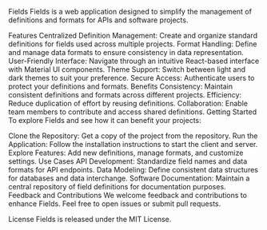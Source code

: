Fields
Fields is a web application designed to simplify the management of definitions and formats for APIs and software projects.

Features
Centralized Definition Management: Create and organize standard definitions for fields used across multiple projects.
Format Handling: Define and manage data formats to ensure consistency in data representation.
User-Friendly Interface: Navigate through an intuitive React-based interface with Material UI components.
Theme Support: Switch between light and dark themes to suit your preference.
Secure Access: Authenticate users to protect your definitions and formats.
Benefits
Consistency: Maintain consistent definitions and formats across different projects.
Efficiency: Reduce duplication of effort by reusing definitions.
Collaboration: Enable team members to contribute and access shared definitions.
Getting Started
To explore Fields and see how it can benefit your projects:

Clone the Repository: Get a copy of the project from the repository.
Run the Application: Follow the installation instructions to start the client and server.
Explore Features: Add new definitions, manage formats, and customize settings.
Use Cases
API Development: Standardize field names and data formats for API endpoints.
Data Modeling: Define consistent data structures for databases and data interchange.
Software Documentation: Maintain a central repository of field definitions for documentation purposes.
Feedback and Contributions
We welcome feedback and contributions to enhance Fields. Feel free to open issues or submit pull requests.

License
Fields is released under the MIT License.